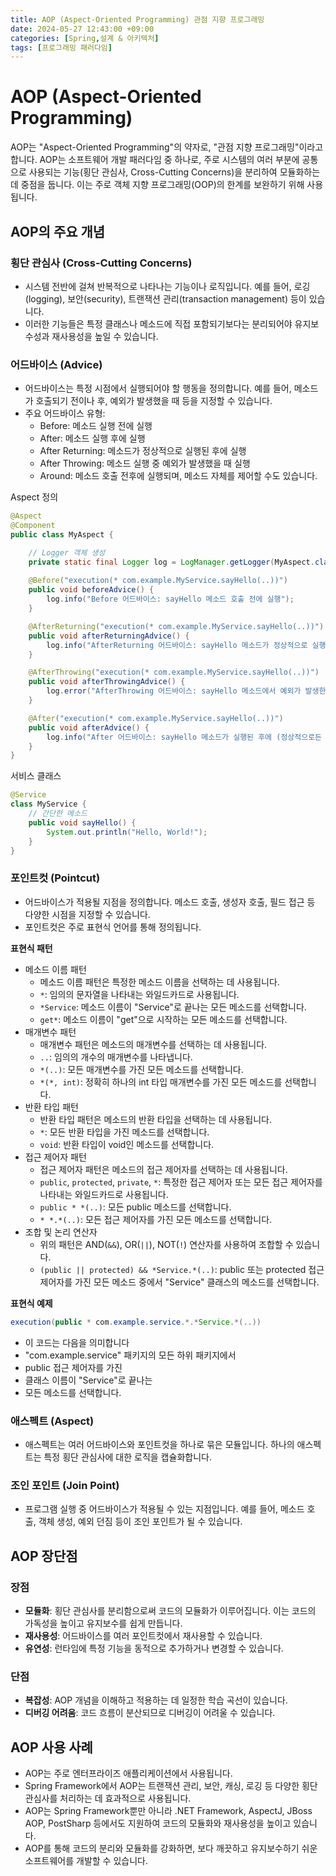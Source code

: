 ```yaml
---
title: AOP (Aspect-Oriented Programming) 관점 지향 프로그래밍
date: 2024-05-27 12:43:00 +09:00
categories: [Spring,설계 & 아키텍처]
tags: [프로그래밍 패러다임]
---
```


# AOP (Aspect-Oriented Programming)

AOP는 "Aspect-Oriented Programming"의 약자로, "관점 지향 프로그래밍"이라고 합니다.
AOP는 소프트웨어 개발 패러다임 중 하나로, 주로 시스템의 여러 부분에 공통으로 사용되는 기능(횡단 관심사, Cross-Cutting Concerns)을 분리하여 모듈화하는 데 중점을 둡니다.
이는 주로 객체 지향 프로그래밍(OOP)의 한계를 보완하기 위해 사용됩니다.

## AOP의 주요 개념

### 횡단 관심사 (Cross-Cutting Concerns)

- 시스템 전반에 걸쳐 반복적으로 나타나는 기능이나 로직입니다. 예를 들어, 로깅(logging), 보안(security), 트랜잭션 관리(transaction management) 등이 있습니다.
- 이러한 기능들은 특정 클래스나 메소드에 직접 포함되기보다는 분리되어야 유지보수성과 재사용성을 높일 수 있습니다.

### 어드바이스 (Advice)

- 어드바이스는 특정 시점에서 실행되어야 할 행동을 정의합니다. 예를 들어, 메소드가 호출되기 전이나 후, 예외가 발생했을 때 등을 지정할 수 있습니다.
- 주요 어드바이스 유형:
  - Before: 메소드 실행 전에 실행
  - After: 메소드 실행 후에 실행
  - After Returning: 메소드가 정상적으로 실행된 후에 실행
  - After Throwing: 메소드 실행 중 예외가 발생했을 때 실행
  - Around: 메소드 호출 전후에 실행되며, 메소드 자체를 제어할 수도 있습니다.

Aspect 정의
```java
@Aspect
@Component
public class MyAspect {

    // Logger 객체 생성
    private static final Logger log = LogManager.getLogger(MyAspect.class);
    
    @Before("execution(* com.example.MyService.sayHello(..))")
    public void beforeAdvice() {
        log.info("Before 어드바이스: sayHello 메소드 호출 전에 실행");
    }

    @AfterReturning("execution(* com.example.MyService.sayHello(..))")
    public void afterReturningAdvice() {
        log.info("AfterReturning 어드바이스: sayHello 메소드가 정상적으로 실행된 후에 실행");
    }

    @AfterThrowing("execution(* com.example.MyService.sayHello(..))")
    public void afterThrowingAdvice() {
        log.error("AfterThrowing 어드바이스: sayHello 메소드에서 예외가 발생한 후에 실행");
    }

    @After("execution(* com.example.MyService.sayHello(..))")
    public void afterAdvice() {
        log.info("After 어드바이스: sayHello 메소드가 실행된 후에 (정상적으로든 예외가 발생하든) 실행");
    }
}
```

서비스 클래스
```java
@Service
class MyService {
    // 간단한 메소드
    public void sayHello() {
        System.out.println("Hello, World!");
    }
}
```

### 포인트컷 (Pointcut)

- 어드바이스가 적용될 지점을 정의합니다. 메소드 호출, 생성자 호출, 필드 접근 등 다양한 시점을 지정할 수 있습니다.
- 포인트컷은 주로 표현식 언어를 통해 정의됩니다.

**표현식 패턴**
- 메소드 이름 패턴
  - 메소드 이름 패턴은 특정한 메소드 이름을 선택하는 데 사용됩니다.
  - `*`: 임의의 문자열을 나타내는 와일드카드로 사용됩니다.
  - `*Service`: 메소드 이름이 "Service"로 끝나는 모든 메소드를 선택합니다.
  - `get*`: 메소드 이름이 "get"으로 시작하는 모든 메소드를 선택합니다.
- 매개변수 패턴
  - 매개변수 패턴은 메소드의 매개변수를 선택하는 데 사용됩니다.
  - `..`: 임의의 개수의 매개변수를 나타냅니다.
  - `*(..)`: 모든 매개변수를 가진 모든 메소드를 선택합니다.
  - `*(*, int)`: 정확히 하나의 int 타입 매개변수를 가진 모든 메소드를 선택합니다.
- 반환 타입 패턴
  - 반환 타입 패턴은 메소드의 반환 타입을 선택하는 데 사용됩니다.
  - `*`: 모든 반환 타입을 가진 메소드를 선택합니다.
  - `void`: 반환 타입이 void인 메소드를 선택합니다.
- 접근 제어자 패턴
  - 접근 제어자 패턴은 메소드의 접근 제어자를 선택하는 데 사용됩니다.
  - `public`, `protected`, `private`, `*`: 특정한 접근 제어자 또는 모든 접근 제어자를 나타내는 와일드카드로 사용됩니다.
  - `public * *(..)`: 모든 public 메소드를 선택합니다.
  - `* *.*(..)`: 모든 접근 제어자를 가진 모든 메소드를 선택합니다.
- 조합 및 논리 연산자
  - 위의 패턴은 AND(`&&`), OR(`||`), NOT(`!`) 연산자를 사용하여 조합할 수 있습니다.
  - `(public || protected) && *Service.*(..)`: public 또는 protected 접근 제어자를 가진 모든 메소드 중에서 "Service" 클래스의 메소드를 선택합니다.

**표현식 예제**
```java
execution(public * com.example.service.*.*Service.*(..))
```
- 이 코드는 다음을 의미합니다
 - "com.example.service" 패키지의 모든 하위 패키지에서 
 - public 접근 제어자를 가진 
 - 클래스 이름이 "Service"로 끝나는 
 - 모든 메소드를 선택합니다.

### 애스펙트 (Aspect)

- 애스펙트는 여러 어드바이스와 포인트컷을 하나로 묶은 모듈입니다. 하나의 애스펙트는 특정 횡단 관심사에 대한 로직을 캡슐화합니다.

### 조인 포인트 (Join Point)

- 프로그램 실행 중 어드바이스가 적용될 수 있는 지점입니다. 예를 들어, 메소드 호출, 객체 생성, 예외 던짐 등이 조인 포인트가 될 수 있습니다.

## AOP 장단점

### 장점

- **모듈화**: 횡단 관심사를 분리함으로써 코드의 모듈화가 이루어집니다. 이는 코드의 가독성을 높이고 유지보수를 쉽게 만듭니다.
- **재사용성**: 어드바이스를 여러 포인트컷에서 재사용할 수 있습니다.
- **유연성**: 런타임에 특정 기능을 동적으로 추가하거나 변경할 수 있습니다.

### 단점

- **복잡성**: AOP 개념을 이해하고 적용하는 데 일정한 학습 곡선이 있습니다.
- **디버깅 어려움**: 코드 흐름이 분산되므로 디버깅이 어려울 수 있습니다.

## AOP 사용 사례

- AOP는 주로 엔터프라이즈 애플리케이션에서 사용됩니다.
- Spring Framework에서 AOP는 트랜잭션 관리, 보안, 캐싱, 로깅 등 다양한 횡단 관심사를 처리하는 데 효과적으로 사용됩니다.
- AOP는 Spring Framework뿐만 아니라 .NET Framework, AspectJ, JBoss AOP, PostSharp 등에서도 지원하여 코드의 모듈화와 재사용성을 높이고 있습니다.
- AOP를 통해 코드의 분리와 모듈화를 강화하면, 보다 깨끗하고 유지보수하기 쉬운 소프트웨어를 개발할 수 있습니다.
